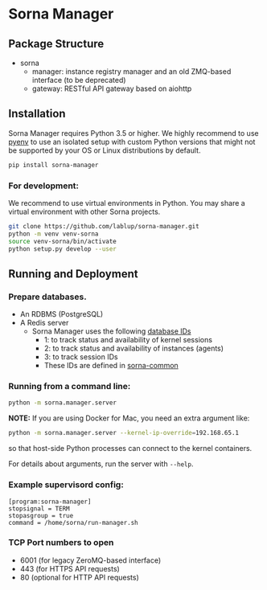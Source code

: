 Sorna Manager
=============

Package Structure
-----------------

 * sorna
   * manager: instance registry manager and an old ZMQ-based interface (to be deprecated)
   * gateway: RESTful API gateway based on aiohttp

Installation
------------

Sorna Manager requires Python 3.5 or higher.
We highly recommend to use [pyenv](https://github.com/yyuu/pyenv) to use an
isolated setup with custom Python versions that might not be supported by your
OS or Linux distributions by default.

```sh
pip install sorna-manager
```

### For development:

We recommend to use virtual environments in Python.
You may share a virtual environment with other Sorna projects.

```sh
git clone https://github.com/lablup/sorna-manager.git
python -m venv venv-sorna
source venv-sorna/bin/activate
python setup.py develop --user
```

Running and Deployment
----------------------

### Prepare databases.

 * An RDBMS (PostgreSQL)
 * A Redis server
   - Sorna Manager uses the following [database IDs](http://redis.io/commands/SELECT)
     - 1: to track status and availability of kernel sessions
     - 2: to track status and availability of instances (agents)
     - 3: to track session IDs
     - These IDs are defined in [sorna-common](https://github.com/lablup/sorna-common/blob/master/sorna/defs.py)

### Running from a command line:

```sh
python -m sorna.manager.server
```

**NOTE:** If you are using Docker for Mac, you need an extra argument like:

```sh
python -m sorna.manager.server --kernel-ip-override=192.168.65.1
```

so that host-side Python processes can connect to the kernel containers.

For details about arguments, run the server with `--help`.


### Example supervisord config:

```dosini
[program:sorna-manager]
stopsignal = TERM
stopasgroup = true
command = /home/sorna/run-manager.sh
```

### TCP Port numbers to open

 * 6001 (for legacy ZeroMQ-based interface)
 * 443 (for HTTPS API requests)
 * 80 (optional for HTTP API requests)

